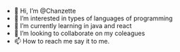 - 👋 Hi, I’m @Chanzette
- 👀 I’m interested in types of languages of programming
- 🌱 I’m currently learning in java and react   
- 💞️ I’m looking to collaborate on my coleagues
- 📫 How to reach me say it to me.

<!---
Chanzette/Chanzette is a ✨ special ✨ repository because its `README.md` (this file) appears on your GitHub profile.
You can click the Preview link to take a look at your changes.
--->
